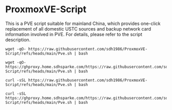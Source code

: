 # ProxmoxVE-Script
This is a PVE script suitable for mainland China, which provides one-click replacement of all domestic USTC sources and backup network card information involved in PVE. For details, please refer to the script description.

```
wget -qO- https://raw.githubusercontent.com/sdh1986/ProxmoxVE-Script/refs/heads/main/Pve.sh | bash
```

```
wget -qO- https://ghproxy.home.sdhsparke.com/https://raw.githubusercontent.com/sdh1986/ProxmoxVE-Script/refs/heads/main/Pve.sh | bash
```

```
curl -sSL https://raw.githubusercontent.com/sdh1986/ProxmoxVE-Script/refs/heads/main/Pve.sh | bash
```

```
curl -sSL https://ghproxy.home.sdhsparke.com/https://raw.githubusercontent.com/sdh1986/ProxmoxVE-Script/refs/heads/main/Pve.sh | bash
```
